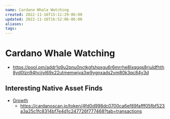 ```yaml
---
name: Cardano Whale Watching
created: 2022-11-16T15:11:29-06:00
updated: 2022-11-16T16:52:06-06:00
aliases: 
tags: 
---
```

# Cardano Whale Watching

* https://pool.pm/addr1q9u2pnu0nctkgfshpxgu6r6mrrhe8lxqgqs8rjuldfhth8yd0lzn94hcjjyl69x22utmemwjva3w9ygnxads2vm80k3qc84y3d


## Interesting Native Asset Finds

* [Growth](https://pool.pm/4fd0d998dc0700ca6ef89fafff05fbf523a3a25c1fc8314bf7e4d1c2.Growth)
  * https://cardanoscan.io/token/4fd0d998dc0700ca6ef89fafff05fbf523a3a25c1fc8314bf7e4d1c247726f777468?tab=transactions